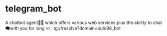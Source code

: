 # telegram_bot
A chatbot agent👨‍💻  which offers various web services  plus the ability to chat 🗨with you for long 💤 . tg://resolve?domain=bulo98_bot
